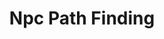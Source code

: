 ---
title: Npc Path Finding
description: This projects is used as a way to teach students how to implement the path finding concepts that they have learned in a complex system. 
layout: post
link: https://github.com/paceart1-Teaching-and-Demonstration/NPC_Pathfinding/
---
